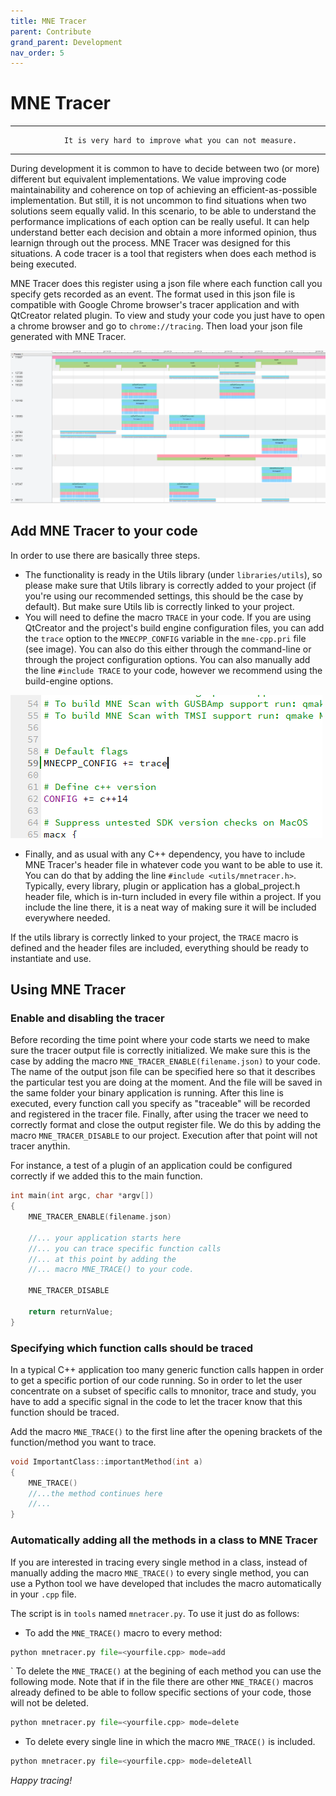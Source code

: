 ```yaml
---
title: MNE Tracer
parent: Contribute
grand_parent: Development
nav_order: 5
---
```

# MNE Tracer

***
                It is very hard to improve what you can not measure.
***

During development it is common to have to decide between two (or more) different but equivalent implementations. We value improving code maintainability and coherence on top of achieving an efficient-as-possible implementation. But still, it is not uncommon to find situations when two solutions seem equally valid. In this scenario, to be able to understand the performance implications of each option can be really useful. It can help understand better each decision and obtain a more informed opinion, thus learnign through out the process. MNE Tracer was designed for this situations. A code tracer is a tool that registers when does each method is being executed.

MNE Tracer does this register using a json file where each function call you specify gets recorded as an event. The format used in this json file is compatible with Google Chrome browser's tracer application and with QtCreator related plugin. To view and study your code you just have to open a chrome browser and go to ```chrome://tracing```. Then load your json file generated with MNE Tracer.

![](../../images/mnetracer/tracer_example.png)

## Add MNE Tracer to your code

In order to use there are basically three steps.
- The functionality is ready in the Utils library (under ```libraries/utils```), so please make sure that Utils library is correctly added to your project (if you're using our recommended settings, this should be the case by default). But make sure Utils lib is correctly linked to your project. 
- You will need to define the macro ```TRACE``` in your code. If you are using QtCreator and the project's build engine configuration files, you can add the ```trace``` option to the ```MNECPP_CONFIG``` variable in the ```mne-cpp.pri``` file (see image). You can also do this either through the command-line or through the project configuration options. You can also manually add the line ```#include TRACE``` to your code, however we recommend using the build-engine options. 

![](../../images/mnetracer/trace_option.png)

- Finally, and as usual with any C++ dependency, you have to include MNE Tracer's header file in whatever code you want to be able to use it. You can do that by adding the line ```#include <utils/mnetracer.h>```. Typically, every library, plugin or application has a global_project.h header file, which is in-turn included in every file within a project. If you include the line there, it is a neat way of making sure it will be included everywhere needed.

If the utils library is correctly linked to your project, the ```TRACE``` macro is defined and the header files are included, everything should be ready to instantiate and use.
## Using MNE Tracer

### Enable and disabling the tracer
Before recording the time point where your code starts we need to make sure the tracer output file is correctly initialized. We make sure this is the case by adding the macro ```MNE_TRACER_ENABLE(filename.json)``` to your code. The name of the output json file can be specified here so that it describes the particular test you are doing at the moment. And the file will be saved in the same folder your binary application is running. 
After this line is executed, every function call you specify as "traceable" will be recorded and registered in the tracer file.
Finally, after using the tracer we need to correctly format and close the output register file. We do this by adding the macro ```MNE_TRACER_DISABLE``` to our project. Execution after that point will not tracer anythin.

For instance, a test of a plugin of an application could be configured correctly if we added this to the main function.

```c++
int main(int argc, char *argv[])
{
    MNE_TRACER_ENABLE(filename.json)

    //... your application starts here
    //... you can trace specific function calls 
    //... at this point by adding the
    //... macro MNE_TRACE() to your code.

    MNE_TRACER_DISABLE

    return returnValue;
}
```

### Specifying which function calls should be traced
In a typical C++ application too many generic function calls happen in order to get a specific portion of our code running. So in order to let the user concentrate on a subset of specific calls to mnonitor, trace and study, you have to add a specific signal in the code to let the tracer know that this function should be traced.

Add the macro ```MNE_TRACE()``` to the first line after the opening brackets of the function/method you want to trace. 

```C++
void ImportantClass::importantMethod(int a)
{
    MNE_TRACE()
    //...the method continues here
    //...
}
```
### Automatically adding all the methods in a class to MNE Tracer
If you are interested in tracing every single method in a class, instead of manually adding the macro ```MNE_TRACE()``` to every single method, you can use a Python tool we have developed that includes the macro automatically in your ```.cpp``` file.

The script is in ```tools``` named ```mnetracer.py```. To use it just do as follows:

- To add the ```MNE_TRACE()``` macro to every method:
```python
python mnetracer.py file=<yourfile.cpp> mode=add
```
` To delete the ```MNE_TRACE()``` at the begining of each method you can use the following mode. Note that if in the file there are other ```MNE_TRACE()``` macros already defined to be able to follow specific sections of your code, those will not be deleted. 
```python
python mnetracer.py file=<yourfile.cpp> mode=delete
```
- To delete every single line in which the macro ```MNE_TRACE()``` is included.
```python
python mnetracer.py file=<yourfile.cpp> mode=deleteAll
```

_Happy tracing!_

